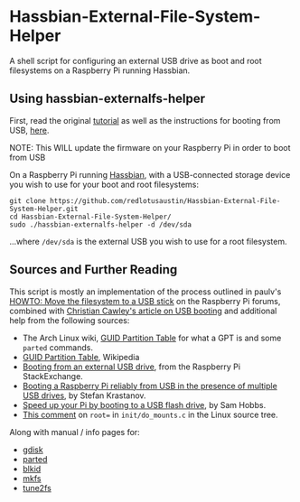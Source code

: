 Hassbian-External-File-System-Helper
===============================

A shell script for configuring an external USB drive as boot and root filesystems
on a Raspberry Pi running Hassbian.

Using hassbian-externalfs-helper
-------------------------------------

First, read the original [tutorial][tutorial] as well as the instructions for booting from USB, [here][bootusb].

NOTE: This WILL update the firmware on your Raspberry Pi in order to boot from USB

On a Raspberry Pi running [Hassbian][hassbian], with a USB-connected storage device you
wish to use for your boot and root filesystems:

    git clone https://github.com/redlotusaustin/Hassbian-External-File-System-Helper.git
    cd Hassbian-External-File-System-Helper/
    sudo ./hassbian-externalfs-helper -d /dev/sda

...where `/dev/sda` is the external USB you wish to use for a root filesystem.

Sources and Further Reading
---------------------------

This script is mostly an implementation of the process outlined in paulv's
[HOWTO: Move the filesystem to a USB stick][1] on the Raspberry Pi forums, combined with [Christian Cawley's article on USB booting][bootusb] and
additional help from the following sources:

- The Arch Linux wiki, [GUID Partition Table][2] for what a GPT is and
  some `parted` commands.
- [GUID Partition Table][wp], Wikipedia
- [Booting from an external USB drive][3], from the Raspberry Pi StackExchange.
- [Booting a Raspberry Pi reliably from USB in the presence of multiple USB drives][4],
  by Stefan Krastanov.
- [Speed up your Pi by booting to a USB flash drive][5], by Sam Hobbs.
- [This comment][6] on `root=` in `init/do_mounts.c` in the Linux source tree.

Along with manual / info pages for:

- [gdisk](http://manpages.debian.org/cgi-bin/man.cgi?query=gdisk&apropos=0&sektion=0&manpath=Debian+7.0+wheezy&format=html&locale=en)
- [parted](http://manpages.debian.org/cgi-bin/man.cgi?query=parted&apropos=0&sektion=0&manpath=Debian+7.0+wheezy&format=html&locale=en)
- [blkid](http://manpages.debian.org/cgi-bin/man.cgi?query=blkid&apropos=0&sektion=0&manpath=Debian+7.0+wheezy&format=html&locale=en)
- [mkfs](http://manpages.debian.org/cgi-bin/man.cgi?query=mkfs&apropos=0&sektion=0&manpath=Debian+7.0+wheezy&format=html&locale=en)
- [tune2fs](http://manpages.debian.org/cgi-bin/man.cgi?query=tune2fs&apropos=0&sektion=0&manpath=Debian+7.0+wheezy&format=html&locale=en)

[1]: https://www.raspberrypi.org/forums/viewtopic.php?f=29&t=44177
[2]: https://wiki.archlinux.org/index.php/GUID_Partition_Table
[3]: http://raspberrypi.stackexchange.com/questions/12404/booting-from-an-external-usb-drive
[4]: http://blog.krastanov.org/2014/01/30/booting-pi-reliably-from-usb/
[5]: https://samhobbs.co.uk/2013/10/speed-up-your-pi-by-booting-to-a-usb-flash-drive
[wp]: https://en.wikipedia.org/wiki/GUID_Partition_Table
[6]: https://github.com/torvalds/linux/blob/10975933da3d65f8833d4ce98dcc2ecc63a695d6/init/do_mounts.c#L183
[tutorial]: https://learn.adafruit.com/external-drive-as-raspberry-pi-root
[hassbian]: https://home-assistant.io/docs/hassbian/
[bootusb]: http://www.makeuseof.com/tag/make-raspberry-pi-3-boot-usb/